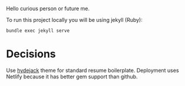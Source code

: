 Hello curious person or future me.

To run this project locally you will be using jekyll (Ruby):

```
bundle exec jekyll serve
```


# Decisions

Use [hydejack](https://hydejack.com/) theme for standard resume boilerplate.
Deployment uses Netlify because it has better gem support than github.
